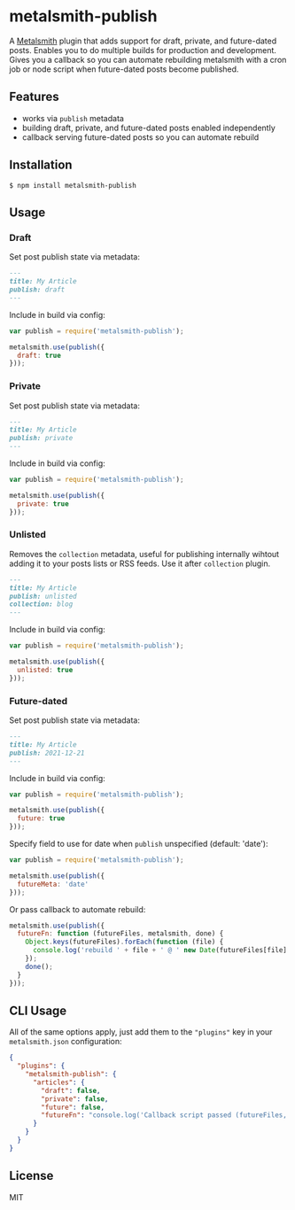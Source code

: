 # metalsmith-publish

A [Metalsmith](https://github.com/segmentio/metalsmith) plugin that adds support for draft, private, and future-dated posts. Enables you to do multiple builds for production and development. Gives you a callback so you can automate rebuilding metalsmith with a cron job or node script when future-dated posts become published.

## Features

  - works via `publish` metadata
  - building draft, private, and future-dated posts enabled independently
  - callback serving future-dated posts so you can automate rebuild

## Installation

    $ npm install metalsmith-publish

## Usage

### Draft

Set post publish state via metadata:

```markdown
---
title: My Article
publish: draft
---
```

Include in build via config:

```js
var publish = require('metalsmith-publish');

metalsmith.use(publish({
  draft: true
}));
```

### Private

Set post publish state via metadata:

```markdown
---
title: My Article
publish: private
---
```

Include in build via config:

```js
var publish = require('metalsmith-publish');

metalsmith.use(publish({
  private: true
}));
```

### Unlisted

Removes the `collection` metadata, useful for publishing internally wihtout adding it to your posts lists or RSS feeds. Use it after `collection` plugin.

```markdown
---
title: My Article
publish: unlisted
collection: blog
---
```

Include in build via config:

```js
var publish = require('metalsmith-publish');

metalsmith.use(publish({
  unlisted: true
}));
```

### Future-dated

Set post publish state via metadata:

```markdown
---
title: My Article
publish: 2021-12-21
---
```

Include in build via config:

```js
var publish = require('metalsmith-publish');

metalsmith.use(publish({
  future: true
}));
```

Specify field to use for date when `publish` unspecified (default: 'date'):

```js
var publish = require('metalsmith-publish');

metalsmith.use(publish({
  futureMeta: 'date'
}));
```

Or pass callback to automate rebuild:

```js
metalsmith.use(publish({
  futureFn: function (futureFiles, metalsmith, done) {
    Object.keys(futureFiles).forEach(function (file) {
      console.log('rebuild ' + file + ' @ ' new Date(futureFiles[file].publish).toTime());
    });
    done();
  }
}));
```

## CLI Usage

All of the same options apply, just add them to the `"plugins"` key in your `metalsmith.json` configuration:

```json
{
  "plugins": {
    "metalsmith-publish": {
      "articles": {
        "draft": false,
        "private": false,
        "future": false,
        "futureFn": "console.log('Callback script passed (futureFiles, metalsmith, done). E.g. futureFiles = ' + Object.keys(futureFiles).join(', ')); done();"
      }
    }
  }
}
```

## License

  MIT
